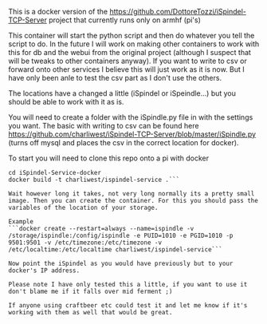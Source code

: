 This is a docker version of the https://github.com/DottoreTozzi/iSpindel-TCP-Server project that currently runs only on armhf (pi's)

This container will start the python script and then do whatever you tell the script to do. In the future I will work on making other containers to work with this for db and the webui from the original project (although I suspect that will be tweaks to other containers anyway). If you want to write to csv or forward onto other services I believe this will just work as it is now. But I have only been anle to test the csv part as I don't use the others.

The locations have a changed a little (iSpindel or iSpeindle...) but you should be able to work with it as is.

You will need to create a folder with the iSpindle.py file in with the settings you want. The basic with writing to csv can be found here https://github.com/charliwest/iSpindel-TCP-Server/blob/master/iSpindle.py (turns off mysql and places the csv in the correct location for docker).

To start you will need to clone this repo onto a pi with docker

```git clone https://github.com/charliwest/iSpindel-Service-docker
cd iSpindel-Service-docker
docker build -t charliwest/ispindel-service .```

Wait however long it takes, not very long normally its a pretty small image. Then you can create the container. For this you should pass the variables of the location of your storage. 

Example
```docker create --restart=always --name=ispindle -v /storage/ispindle:/config/ispindle -e PUID=1010 -e PGID=1010 -p 9501:9501 -v /etc/timezone:/etc/timezone -v /etc/localtime:/etc/localtime charliwest/ispindel-service```

Now point the iSpindel as you would have previously but to your docker's IP address.

Please note I have only tested this a little, if you want to use it don't blame me if it falls over mid ferment ;)

If anyone using craftbeer etc could test it and let me know if it's working with them as well that would be great.
